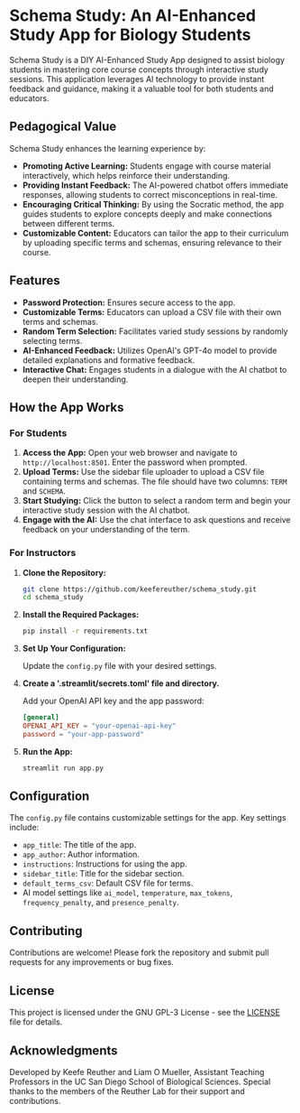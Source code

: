 # Schema Study: An AI-Enhanced Study App for Biology Students

Schema Study is a DIY AI-Enhanced Study App designed to assist biology students in mastering core course concepts through interactive study sessions. This application leverages AI technology to provide instant feedback and guidance, making it a valuable tool for both students and educators.

## Pedagogical Value

Schema Study enhances the learning experience by:

- **Promoting Active Learning:** Students engage with course material interactively, which helps reinforce their understanding.
- **Providing Instant Feedback:** The AI-powered chatbot offers immediate responses, allowing students to correct misconceptions in real-time.
- **Encouraging Critical Thinking:** By using the Socratic method, the app guides students to explore concepts deeply and make connections between different terms.
- **Customizable Content:** Educators can tailor the app to their curriculum by uploading specific terms and schemas, ensuring relevance to their course.

## Features

- **Password Protection:** Ensures secure access to the app.
- **Customizable Terms:** Educators can upload a CSV file with their own terms and schemas.
- **Random Term Selection:** Facilitates varied study sessions by randomly selecting terms.
- **AI-Enhanced Feedback:** Utilizes OpenAI's GPT-4o model to provide detailed explanations and formative feedback.
- **Interactive Chat:** Engages students in a dialogue with the AI chatbot to deepen their understanding.

## How the App Works

### For Students

1. **Access the App:** Open your web browser and navigate to `http://localhost:8501`. Enter the password when prompted.
2. **Upload Terms:** Use the sidebar file uploader to upload a CSV file containing terms and schemas. The file should have two columns: `TERM` and `SCHEMA`.
3. **Start Studying:** Click the button to select a random term and begin your interactive study session with the AI chatbot.
4. **Engage with the AI:** Use the chat interface to ask questions and receive feedback on your understanding of the term.

### For Instructors

1. **Clone the Repository:**

   ```bash
   git clone https://github.com/keefereuther/schema_study.git
   cd schema_study
   ```

2. **Install the Required Packages:**

   ```bash
   pip install -r requirements.txt
   ```

3. **Set Up Your Configuration:**

   Update the `config.py` file with your desired settings.

4. **Create a '.streamlit/secrets.toml' file and directory.**

   Add your OpenAI API key and the app password:

   ```toml
   [general]
   OPENAI_API_KEY = "your-openai-api-key"
   password = "your-app-password"
   ```

5. **Run the App:**

   ```bash
   streamlit run app.py
   ```

## Configuration

The `config.py` file contains customizable settings for the app. Key settings include:

- `app_title`: The title of the app.
- `app_author`: Author information.
- `instructions`: Instructions for using the app.
- `sidebar_title`: Title for the sidebar section.
- `default_terms_csv`: Default CSV file for terms.
- AI model settings like `ai_model`, `temperature`, `max_tokens`, `frequency_penalty`, and `presence_penalty`.

## Contributing

Contributions are welcome! Please fork the repository and submit pull requests for any improvements or bug fixes.

## License

This project is licensed under the GNU GPL-3 License - see the [LICENSE](LICENSE) file for details.

## Acknowledgments

Developed by Keefe Reuther and Liam O Mueller, Assistant Teaching Professors in the UC San Diego School of Biological Sciences. Special thanks to the members of the Reuther Lab for their support and contributions.